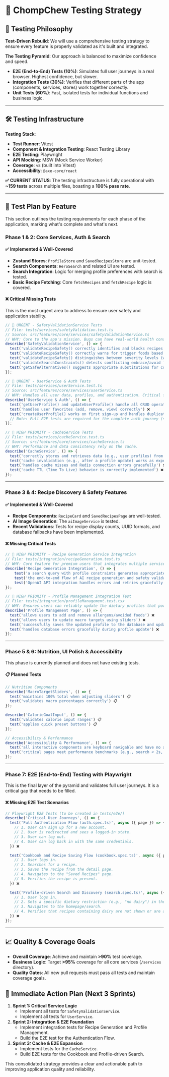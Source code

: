 # 🧪 ChompChew Testing Strategy

## 🎯 Testing Philosophy

**Test-Driven Rebuild**: We will use a comprehensive testing strategy to ensure every feature is properly validated as it's built and integrated.

**The Testing Pyramid**: Our approach is balanced to maximize confidence and speed.
- **E2E (End-to-End) Tests (10%)**: Simulates full user journeys in a real browser. Highest confidence, but slower.
- **Integration Tests (30%)**: Verifies that different parts of the app (components, services, stores) work together correctly.
- **Unit Tests (60%)**: Fast, isolated tests for individual functions and business logic.

---

## 🛠️ Testing Infrastructure

**Testing Stack**:
-   **Test Runner**: Vitest
-   **Component & Integration Testing**: React Testing Library
-   **E2E Testing**: Playwright
-   **API Mocking**: MSW (Mock Service Worker)
-   **Coverage**: `v8` (built into Vitest)
-   **Accessibility**: `@axe-core/react`

**✅ CURRENT STATUS**: The testing infrastructure is fully operational with **~159 tests** across multiple files, boasting a **100% pass rate**.

---

## 🔬 Test Plan by Feature

This section outlines the testing requirements for each phase of the application, marking what's complete and what's next.

### Phase 1 & 2: Core Services, Auth & Search

#### **✅ Implemented & Well-Covered**
-   **Zustand Stores**: `ProfileStore` and `SavedRecipesStore` are unit-tested.
-   **Search Components**: `HeroSearch` and related UI are tested.
-   **Search Integration**: Logic for merging profile preferences with search is tested.
-   **Basic Recipe Fetching**: Core `fetchRecipes` and `fetchRecipe` logic is covered.

#### **❌ Critical Missing Tests**

This is the most urgent area to address to ensure user safety and application stability.

```typescript
// 🚨 URGENT - SafetyValidationService Tests
// File: tests/services/safetyValidation.test.ts
// Source: src/features/core/services/safetyValidationService.ts
// WHY: Core to the app's mission. Bugs can have real-world health consequences.
describe('SafetyValidationService', () => {
  test('validateRecipeSafety() correctly identifies and blocks recipes with known allergens') ❌
  test('validateRecipeSafety() correctly warns for trigger foods based on medical conditions') ❌
  test('validateRecipeSafety() distinguishes between severity levels (warning vs. blocker)') ❌
  test('validateSearchConstraints() detects conflicting embrace/avoid foods') ❌
  test('getSafeAlternatives() suggests appropriate substitutions for common allergens') ❌
});

// 🚨 URGENT - UserService & Auth Tests
// File: tests/services/userService.test.ts
// Source: src/features/core/services/userService.ts
// WHY: Handles all user data, profiles, and authentication. Critical for user trust.
describe('UserService & Auth', () => {
  test('getUserProfile() and updateUserProfile() handle all CRUD operations correctly') ❌
  test('handles user favorites (add, remove, view) correctly') ❌
  test('createUserProfile() works on first sign-up and handles duplicates') ❌
  // Note: Full E2E tests are required for the complete auth journey (see Phase 7).
});

// 🚨 HIGH PRIORITY - CacheService Tests
// File: tests/services/cacheService.test.ts
// Source: src/features/core/services/cacheService.ts
// WHY: Performance and data consistency rely on the cache.
describe('CacheService', () => {
  test('correctly stores and retrieves data (e.g., user profiles) from Redis cache') ❌
  test('cache invalidation (e.g., after a profile update) works as expected') ❌
  test('handles cache misses and Redis connection errors gracefully') ❌
  test('cache TTL (Time To Live) behavior is correctly implemented') ❌
});
```

---

### Phase 3 & 4: Recipe Discovery & Safety Features

#### **✅ Implemented & Well-Covered**
-   **Recipe Components**: `RecipeCard` and `SavedRecipesPage` are well-tested.
-   **AI Image Generation**: The `aiImageService` is tested.
-   **Recent Validations**: Tests for recipe display counts, UUID formats, and database fallbacks have been implemented.

#### **❌ Missing Critical Tests**
```typescript
// 🚨 HIGH PRIORITY - Recipe Generation Service Integration
// File: tests/integration/recipeGeneration.test.ts
// WHY: Core feature for premium users that integrates multiple services.
describe('Recipe Generation Integration', () => {
    test('a search query with profile constraints generates appropriate and safe recipes') ❌
    test('the end-to-end flow of AI recipe generation and safety validation works') ❌
    test('OpenAI API integration handles errors and retries gracefully') ❌
});

// 🚨 HIGH PRIORITY - Profile Management Integration Test
// File: tests/integration/profileManagement.test.tsx
// WHY: Ensures users can reliably update the dietary profiles that power the entire app.
describe('Profile Management Page', () => {
  test('allows users to add and remove allergens/avoided foods') ❌
  test('allows users to update macro targets using sliders') ❌
  test('successfully saves the updated profile to the database and updates the state store') ❌
  test('handles database errors gracefully during profile update') ❌
});
```

---

### Phase 5 & 6: Nutrition, UI Polish & Accessibility

This phase is currently planned and does not have existing tests.

#### **📋 Planned Tests**
```typescript
// Nutrition Components
describe('MacroTargetSliders', () => {
  test('maintains 100% total when adjusting sliders') 📋
  test('validates macro percentages correctly') 📋
});

describe('CalorieGoalInput', () => {
  test('validates calorie input ranges') 📋
  test('applies quick preset buttons') 📋
});

// Accessibility & Performance
describe('Accessibility & Performance', () => {
  test('all interactive components are keyboard navigable and have no axe violations') 📋
  test('critical pages meet performance benchmarks (e.g., search < 2s, generation < 5s)') 📋
});
```
---

### Phase 7: E2E (End-to-End) Testing with Playwright

This is the final layer of the pyramid and validates full user journeys. It is a critical gap that needs to be filled.

#### **❌ Missing E2E Test Scenarios**
```typescript
// Playwright E2E Tests (to be created in tests/e2e/)
describe('Critical User Journeys', () => {
  test('Full Authentication Flow (auth.spec.ts)', async ({ page }) => {
    // 1. User can sign up for a new account.
    // 2. User is redirected and sees a logged-in state.
    // 3. User can log out.
    // 4. User can log back in with the same credentials.
  }) ❌

  test('Cookbook and Recipe Saving Flow (cookbook.spec.ts)', async ({ page }) => {
    // 1. User logs in.
    // 2. Searches for a recipe.
    // 3. Saves the recipe from the detail page.
    // 4. Navigates to the "Saved Recipes" page.
    // 5. Verifies the recipe is present.
  }) ❌

  test('Profile-driven Search and Discovery (search.spec.ts)', async ({ page }) => {
    // 1. User logs in.
    // 2. Sets a specific dietary restriction (e.g., "no dairy") in their profile.
    // 3. Navigates to the homepage/search.
    // 4. Verifies that recipes containing dairy are not shown or are appropriately flagged.
  }) ❌
});
```

---

## 📈 Quality & Coverage Goals

-   **Overall Coverage**: Achieve and maintain **>90%** test coverage.
-   **Business Logic**: Target **>95%** coverage for all core services (`/services` directory).
-   **Quality Gates**: All new pull requests must pass all tests and maintain coverage goals.

## 🚀 Immediate Action Plan (Next 3 Sprints)

1.  **Sprint 1: Critical Service Logic**
    -   Implement all tests for `SafetyValidationService`.
    -   Implement all tests for `UserService`.
2.  **Sprint 2: Integration & E2E Foundation**
    -   Implement integration tests for Recipe Generation and Profile Management.
    -   Build the E2E test for the Authentication Flow.
3.  **Sprint 3: Cache & E2E Expansion**
    -   Implement tests for the `CacheService`.
    -   Build E2E tests for the Cookbook and Profile-driven Search.

This consolidated strategy provides a clear and actionable path to improving application quality and reliability. 